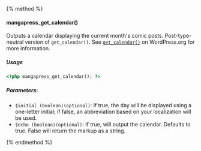 {% method %}
#### mangapress_get_calendar()
Outputs a calendar displaying the current month's comic posts. Post-type-neutral version of `get_calendar()`. See [`get_calendar()`](https://codex.wordpress.org/Function_Reference/get_calendar) on WordPress.org for more information.

##### Usage

```php
<?php mangapress_get_calendar(); ?>
```

##### Parameters:

* `$initial (boolean)(optional)`: If true, the day will be displayed using a one-letter initial; if false, an abbreviation based on your localization will be used.
* `$echo (boolean)(optional)`: If true, will output the calendar. Defaults to true. False will return the markup as a string.

{% endmethod %}



